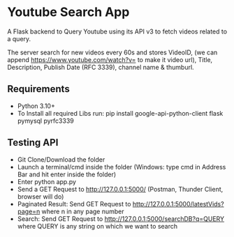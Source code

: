 # Youtube Search App

A Flask backend to Query Youtube using its API v3 to fetch videos related to a query.

The server search for new videos every 60s and stores VideoID, (we can append https://www.youtube.com/watch?v= to make it video url), Title, Description, Publish Date (RFC 3339), channel name & thumburl.

## Requirements

- Python 3.10+
- To Install all required Libs run:
  pip install google-api-python-client flask pymysql pyrfc3339

## Testing API

- Git Clone/Download the folder
- Launch a terminal/cmd inside the folder (Windows: type cmd in Address Bar and hit enter inside the folder)
- Enter python app.py
- Send a GET Request to http://127.0.0.1:5000/ (Postman, Thunder Client, browser will do)
- Paginated Result: Send GET Request to http://127.0.0.1:5000/latestVids?page=n where n in any page number
- Search: Send GET Request to http://127.0.0.1:5000/searchDB?q=QUERY where QUERY is any string on which we want to search
